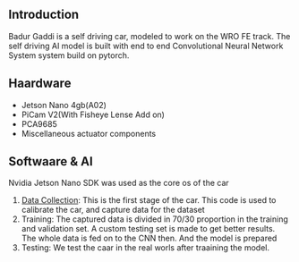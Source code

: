 ## Introduction

Badur Gaddi is a self driving car, modeled to work on the WRO FE track. The self driving AI model is built with end to end Convolutional Neural Network System system build on pytorch.

## Haardware

+ Jetson Nano 4gb(A02)
+ PiCam V2(With Fisheye Lense Add on)
+ PCA9685
+ Miscellaneous actuator components

## Softwaare & AI

Nvidia Jetson Nano SDK was used as the core os of the car

1. [Data Collection](src/autopilot_data_collection.ipynb): This is the first stage of the car. This code is used to calibrate the car, and capture data for the dataset
2. Training: The captured data is divided in 70/30 proportion in the training and validation set. A custom testing set is made to get better results. The whole data is fed on to the CNN then. And the model is prepared
3. Testing: We test the caar in the real worls after traaining the model.


